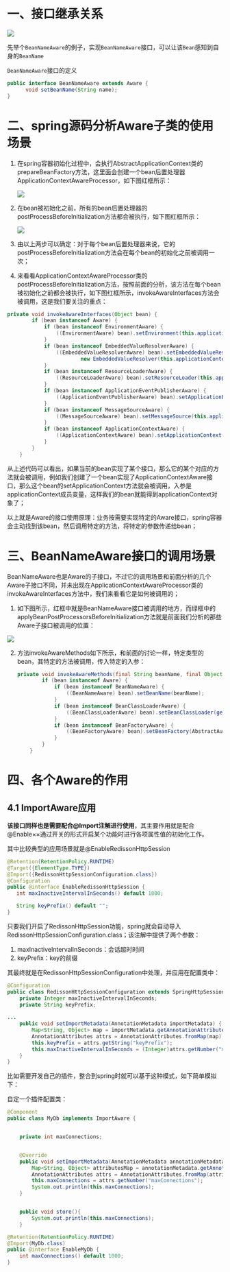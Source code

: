 # 一、接口继承关系

![](C:\Users\Admin\Desktop\learn-spring\图片\3397380-6ef519bbc705ce28.webp)



先举个`BeanNameAware`的例子，实现`BeanNameAware`接口，可以让该`Bean`感知到自身的`BeanName`

`BeanNameAware`接口的定义

~~~~java
public interface BeanNameAware extends Aware {
      void setBeanName(String name);
}
~~~~



# 二、spring源码分析Aware子类的使用场景

1. 在spring容器初始化过程中，会执行AbstractApplicationContext类的prepareBeanFactory方法，这里面会创建一个bean后置处理器ApplicationContextAwareProcessor，如下图红框所示：

   ![](C:\Users\Admin\Desktop\learn-spring\图片\20180813060028561.jpg)



2. 在bean被初始化之前，所有的bean后置处理器的postProcessBeforeInitialization方法都会被执行，如下图红框所示：

   ![](C:\Users\Admin\Desktop\learn-spring\图片\20180813061248409.jpg)



3. 由以上两步可以确定：对于每个bean后置处理器来说，它的postProcessBeforeInitialization方法会在每个bean的初始化之前被调用一次；



4. 来看看ApplicationContextAwareProcessor类的postProcessBeforeInitialization方法，按照前面的分析，该方法在每个bean被初始化之前都会被执行，如下图红框所示，invokeAwareInterfaces方法会被调用，这是我们要关注的重点：





~~~java
private void invokeAwareInterfaces(Object bean) {
        if (bean instanceof Aware) {
            if (bean instanceof EnvironmentAware) {
                ((EnvironmentAware) bean).setEnvironment(this.applicationContext.getEnvironment());
            }
            if (bean instanceof EmbeddedValueResolverAware) {
                ((EmbeddedValueResolverAware) bean).setEmbeddedValueResolver(
                        new EmbeddedValueResolver(this.applicationContext.getBeanFactory()));
            }
            if (bean instanceof ResourceLoaderAware) {
                ((ResourceLoaderAware) bean).setResourceLoader(this.applicationContext);
            }
            if (bean instanceof ApplicationEventPublisherAware) {
                ((ApplicationEventPublisherAware) bean).setApplicationEventPublisher(this.applicationContext);
            }
            if (bean instanceof MessageSourceAware) {
                ((MessageSourceAware) bean).setMessageSource(this.applicationContext);
            }
            if (bean instanceof ApplicationContextAware) {
                ((ApplicationContextAware) bean).setApplicationContext(this.applicationContext);
            }
        }
    }
~~~



从上述代码可以看出，如果当前的bean实现了某个接口，那么它的某个对应的方法就会被调用，例如我们创建了一个bean实现了ApplicationContextAware接口，那么这个bean的setApplicationContext方法就会被调用，入参是applicationContext成员变量，这样我们的bean就能得到applicationContext对象了；

以上就是Aware的接口使用原理：业务按需要实现特定的Aware接口，spring容器会主动找到该bean，然后调用特定的方法，将特定的参数传递给bean；



# 三、BeanNameAware接口的调用场景

BeanNameAware也是Aware的子接口，不过它的调用场景和前面分析的几个Aware子接口不同，并未出现在ApplicationContextAwareProcessor类的invokeAwareInterfaces方法中，我们来看看它是如何被调用的；

1. 如下图所示，红框中就是BeanNameAware接口被调用的地方，而绿框中的applyBeanPostProcessorsBeforeInitialization方法就是前面我们分析的那些Aware子接口被调用的位置：

![](C:\Users\Admin\Desktop\learn-spring\图片\20180813065411978.jpg)



2. 方法invokeAwareMethods如下所示，和前面的讨论一样，特定类型的bean，其特定的方法被调用，传入特定的入参：

   ~~~java
   private void invokeAwareMethods(final String beanName, final Object bean) {
           if (bean instanceof Aware) {
               if (bean instanceof BeanNameAware) {
                   ((BeanNameAware) bean).setBeanName(beanName);
               }
               if (bean instanceof BeanClassLoaderAware) {
                   ((BeanClassLoaderAware) bean).setBeanClassLoader(getBeanClassLoader());
               }
               if (bean instanceof BeanFactoryAware) {
                   ((BeanFactoryAware) bean).setBeanFactory(AbstractAutowireCapableBeanFactory.this);
               }
           }
       }
   ~~~

   

# 四、各个Aware的作用

## 4.1 ImportAware应用

**该接口同样也是需要配合@Import注解进行使用**，其主要作用就是配合@Enable××通过开关的形式开启某个功能时进行各项属性值的初始化工作。

其中比较典型的应用场景就是@EnableRedissonHttpSession

 ~~~java
@Retention(RetentionPolicy.RUNTIME)
@Target({ElementType.TYPE})
@Import({RedissonHttpSessionConfiguration.class})
@Configuration
public @interface EnableRedissonHttpSession {
    int maxInactiveIntervalInSeconds() default 1800;
 
    String keyPrefix() default "";
}


 ~~~

只要我们开启了RedissonHttpSession功能，spring就会自动导入RedissonHttpSessionConfiguration.class；该注解中提供了两个参数：

1. maxInactiveIntervalInSeconds：会话超时时间
2. keyPrefix：key的前缀



其最终就是在RedissonHttpSessionConfiguration中处理，并应用在配置类中：

~~~java
@Configuration
public class RedissonHttpSessionConfiguration extends SpringHttpSessionConfiguration implements ImportAware {
    private Integer maxInactiveIntervalInSeconds;
    private String keyPrefix;
 
...
    public void setImportMetadata(AnnotationMetadata importMetadata) {
        Map<String, Object> map = importMetadata.getAnnotationAttributes(EnableRedissonHttpSession.class.getName());
        AnnotationAttributes attrs = AnnotationAttributes.fromMap(map);
        this.keyPrefix = attrs.getString("keyPrefix");
        this.maxInactiveIntervalInSeconds = (Integer)attrs.getNumber("maxInactiveIntervalInSeconds");
    }
}
~~~

比如需要开发自己的插件，整合到spring时就可以基于这种模式，如下简单模拟下：

自定一个插件配置类：

~~~java
@Component
public class MyDb implements ImportAware {


    private int maxConnections;


    @Override
    public void setImportMetadata(AnnotationMetadata annotationMetadata) {
        Map<String, Object> attributesMap = annotationMetadata.getAnnotationAttributes(EnableMyDb.class.getName());
        AnnotationAttributes attrs = AnnotationAttributes.fromMap(attributesMap);
        this.maxConnections = attrs.getNumber("maxConnections");
        System.out.println(this.maxConnections);
    }


    public void store(){
        System.out.println(this.maxConnections);
    }
~~~

~~~java
@Retention(RetentionPolicy.RUNTIME)
@Import(MyDb.class)
public @interface EnableMyDb {
    int maxConnections() default 1000;
}
~~~



























































































